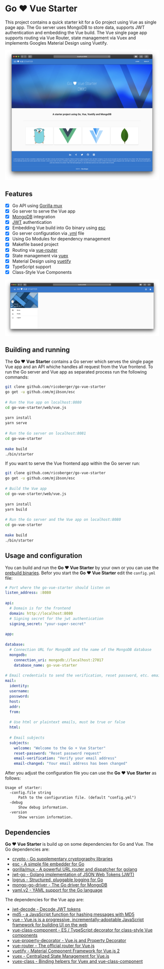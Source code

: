 # Go &#9829; Vue Starter

This project contains a quick starter kit for a Go project using Vue as single page app. The Go server uses MongoDB to store data, supports JWT authentication and embedding the Vue build. The Vue single page app supports routing via Vue Router, state management via Vuex and implements Googles Material Design using Vuetify.

![Landing Page](docs/landing-page.png)

## Features

- [x] Go API using [Gorilla mux](github.com/gorilla/mux)
- [x] Go server to serve the Vue app
- [x] [MongoDB](github.com/mongodb/mongo-go-driver) integration
- [x] [JWT](github.com/dgrijalva/jwt-go) authentication
- [x] Embedding Vue build into Go binary using [esc](https://github.com/mjibson/esc)
- [x] Go server configuration via [.yml](gopkg.in/yaml.v2) file
- [x] Using Go Modules for dependency management
- [x] Makefile based project
- [x] Routing via [vue-router](https://github.com/vuejs/vue-router)
- [x] State management via [vuex](https://github.com/vuejs/vuex)
- [x] Material Design using [vuetify](https://github.com/vuetifyjs/vuetify)
- [x] TypeScript support
- [x] Class-Style Vue Components

![Dashboard](docs/dashboard.png)

## Building and running

The **Go &#9829; Vue Starter** contains a Go server which serves the single page Vue app and an API whiche handles all request from the Vue frontend. To run the Go server and Vue app as separated process run the following commands:

```sh
git clone github.com/ricoberger/go-vue-starter
go get -u github.com/mjibson/esc

# Run the Vue app on localhost:8080
cd go-vue-starter/web/vue.js

yarn install
yarn serve

# Run the Go server on localhost:8081
cd go-vue-starter

make build
./bin/starter
```

If you want to serve the Vue frontend app within the Go server run:

```sh
git clone github.com/ricoberger/go-vue-starter
go get -u github.com/mjibson/esc

# Build the Vue app
cd go-vue-starter/web/vue.js

yarn install
yarn build

# Run the Go server and the Vue app on localhost:8080
cd go-vue-starter

make build
./bin/starter
```

## Usage and configuration

You can build and run the **Go &#9829; Vue Starter** by your own or you can use the [prebuild binaries](https://github.com/ricoberger/go-vue-starter/releases). Befor you start the **Go &#9829; Vue Starter** edit the `config.yml` file:

```yaml
# Port where the go-vue-starter should listen on
listen_address: :8080

api:
  # Domain is for the frontend
  domain: http://localhost:8080
  # Signing secret for the jwt authentication
  signing_secret: "your-super-secret"

app:

database:
  # Connection URL for MongoDB and the name of the MongoDB database
  mongodb:
    connection_uri: mongodb://localhost:27017
    database_name: go-vue-starter

# Email credentials to send the verification, reset password, etc. email
mail:
  identity:
  username:
  password:
  host:
  addr:
  from:

  # Use html or plaintext emails, must be true or false
  html:

  # Email subjects
  subjects:
    welcome: "Welcome to the Go + Vue Starter"
    reset-password: "Reset password request"
    email-verification: "Verify your email address"
    email-changed: "Your email address has been changed"
```

After you adjust the configuration file you can use the **Go &#9829; Vue Starter** as follows:

```
Usage of starter:
  -config.file string
      Path to the configuration file. (default "config.yml")
  -debug
      Show debug information.
  -version
      Show version information.
```

## Dependencies

**Go &#9829; Vue Starter** is build up on some dependencies for Go and Vue. The Go dependencies are:

- [crypto - Go supplementary cryptography libraries](golang.org/x/crypto)
- [esc - A simple file embedder for Go](https://github.com/mjibson/esc)
- [gorilla/mux - A powerful URL router and dispatcher for golang](github.com/gorilla/mux)
- [jwt-go - Golang implementation of JSON Web Tokens (JWT)](github.com/dgrijalva/jwt-go)
- [logrus - Structured, pluggable logging for Go](github.com/sirupsen/logrus)
- [mongo-go-driver - The Go driver for MongoDB](github.com/mongodb/mongo-go-driver)
- [yaml.v2 - YAML support for the Go language](gopkg.in/yaml.v2)

The dependencies for the Vue app are:

- [jwt-decode - Decode JWT tokens](https://github.com/auth0/jwt-decode)
- [md5 - a JavaScript function for hashing messages with MD5](https://github.com/pvorb/node-md5)
- [vue - Vue.js is a progressive, incrementally-adoptable JavaScript framework for building UI on the web](https://github.com/vuejs/vue)
- [vue-class-component - ES / TypeScript decorator for class-style Vue components](https://github.com/vuejs/vue-class-component)
- [vue-property-decorator - Vue.js and Property Decorator](https://github.com/kaorun343/vue-property-decorator)
- [vue-router - The official router for Vue.js](https://github.com/vuejs/vue-router)
- [vuetify - Material Component Framework for Vue.js 2](https://github.com/vuetifyjs/vuetify)
- [vuex - Centralized State Management for Vue.js](https://github.com/vuejs/vuex)
- [vuex-class - Binding helpers for Vuex and vue-class-component](https://github.com/ktsn/vuex-class)
